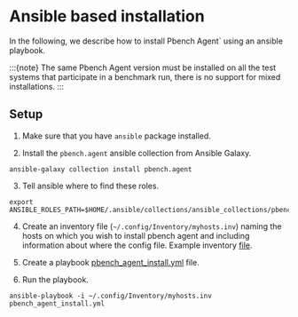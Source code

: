 # Ansible based installation

In the following, we describe how to install Pbench Agent` using an ansible playbook.

:::{note}
The same Pbench Agent version must be installed on all the test systems that participate in a benchmark run, there is no support for mixed installations.
:::

## Setup

1. Make sure that you have `ansible` package installed.

2. Install the `pbench.agent` ansible collection from Ansible Galaxy.

 ```console
 ansible-galaxy collection install pbench.agent
 ```

3. Tell ansible where to find these roles.

 ```console
 export ANSIBLE_ROLES_PATH=$HOME/.ansible/collections/ansible_collections/pbench/agent/roles:$ANSIBLE_ROLES_PATH
 ```

4. Create an inventory file (`~/.config/Inventory/myhosts.inv`) naming the hosts on which you wish to install pbench agent and including information about where the config file. Example inventory [file](assets/myhosts.inv).

5. Create a playbook [pbench_agent_install.yml](https://github.com/distributed-system-analysis/pbench/blob/main/agent/ansible/playbooks/pbench_agent_install.yml) file.

6. Run the playbook.

 ```console
 ansible-playbook -i ~/.config/Inventory/myhosts.inv pbench_agent_install.yml
 ```
